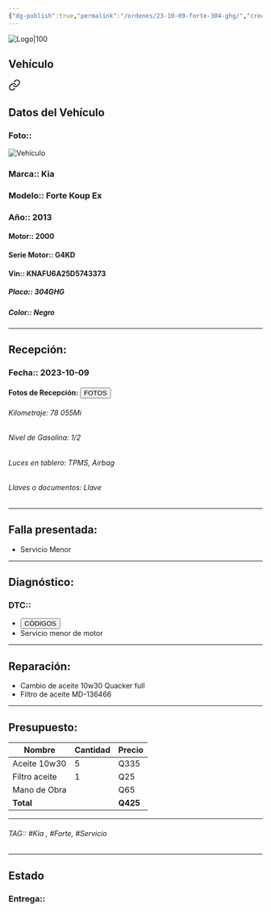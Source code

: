 ```yaml
---
{"dg-publish":true,"permalink":"/ordenes/23-10-09-forte-304-ghg/","created":"","updated":""}
---
```


![Logo|100](http://drive.google.com/uc?export=view&id=137fl3TIZ0-PU8b-Pt0bsjclwHub_u78G)

## Vehículo

<div class="transclusion internal-embed is-loaded"><a class="markdown-embed-link" href="/vehiculos/kia/forte-304-ghg/#datos-del-vehiculo" aria-label="Open link"><svg xmlns="http://www.w3.org/2000/svg" width="24" height="24" viewBox="0 0 24 24" fill="none" stroke="currentColor" stroke-width="2" stroke-linecap="round" stroke-linejoin="round" class="svg-icon lucide-link"><path d="M10 13a5 5 0 0 0 7.54.54l3-3a5 5 0 0 0-7.07-7.07l-1.72 1.71"></path><path d="M14 11a5 5 0 0 0-7.54-.54l-3 3a5 5 0 0 0 7.07 7.07l1.71-1.71"></path></svg></a><div class="markdown-embed">



## Datos del Vehículo 
### Foto:: 
![Vehículo](http://drive.google.com/uc?export=view&id=1pZB_UH5MX1T-sZN58U1DaGTnQwqYF7Fk)

### Marca:: Kia 
### Modelo:: Forte Koup Ex
### Año:: 2013
#### Motor:: 2000
#### Serie Motor:: G4KD
#### Vin:: KNAFU6A25D5743373
##### Placa:: 304GHG
##### Color:: Negro
---


</div></div>


## Recepción:
### Fecha:: 2023-10-09
#### Fotos de Recepción: <a href="http"><button class="btn success">FOTOS</button></a>

###### Kilometraje: 78 055Mi
###### Nivel de Gasolina: 1/2
###### Luces en tablero: TPMS, Airbag 
###### Llaves o documentos: Llave

---

## Falla presentada:
- Servicio Menor 


---

## Diagnóstico:
### DTC:: 

- <a href="http"><button class="btn success">CÓDIGOS</button></a>
- Servicio menor de motor

---
## Reparación:
- Cambio de aceite 10w30 Quacker full
- Filtro de aceite MD-136466

---

## Presupuesto:

| Nombre        | Cantidad | Precio |
| ------------- | -------- | ------ |
| Aceite 10w30  | 5        | Q335   |
| Filtro aceite | 1        | Q25    |
| Mano de Obra  |          | Q65      |
| **Total**             |          |   **Q425**     |

---

###### TAG:: #Kia , #Forte, #Servicio 

---

## Estado

### Entrega:: 